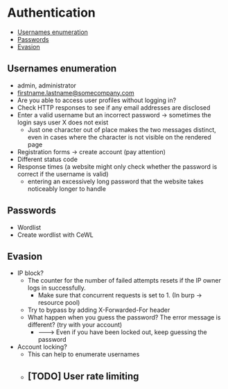 # Authentication

- [Usernames enumeration](#usernames-enumeration)
- [Passwords](#passwords)
- [Evasion](#evasion)


## Usernames enumeration
- admin, administrator
- firstname.lastname@somecompany.com
- Are you able to access user profiles without logging in?
- Check HTTP responses to see if any email addresses are disclosed
- Enter a valid username but an incorrect password -> sometimes the login says user X does not exist
  - Just one character out of place makes the two messages distinct, even in cases where the character is not visible on the rendered page
- Registration forms -> create account (pay attention)
- Different status code 
- Response times (a website might only check whether the password is correct if the username is valid)
  - entering an excessively long password that the website takes noticeably longer to handle

## Passwords
- Wordlist
- Create wordlist with CeWL

## Evasion
- IP block?
  - The counter for the number of failed attempts resets if the IP owner logs in successfully.
    - Make sure that concurrent requests is set to 1. (In burp -> resource pool)
  - Try to bypass by adding X-Forwarded-For header
  - What happen when you guess the password? The error message is different? (try with your account)
    - ---> Even if you have been locked out, keep guessing the password
- Account locking?
  - This can help to enumerate usernames
  - ## [TODO] User rate limiting
